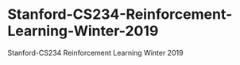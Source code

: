 # Stanford-CS234-Reinforcement-Learning-Winter-2019
Stanford-CS234 Reinforcement Learning  Winter 2019
